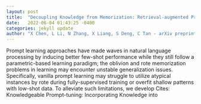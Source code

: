 ```yaml
---
layout: post
title:  "Decoupling Knowledge from Memorization: Retrieval-augmented Prompt Learning"
date:   2022-06-04 01:43:25 -0400
categories: jekyll update
author: "X Chen, L Li, N Zhang, X Liang, S Deng, C Tan - arXiv preprint arXiv , 2022"
---
```

Prompt learning approaches have made waves in natural language processing by inducing better few-shot performance while they still follow a parametric-based learning paradigm; the oblivion and rote memorization problems in learning may encounter unstable generalization issues. Specifically, vanilla prompt learning may struggle to utilize atypical instances by rote during fully-supervised training or overfit shallow patterns with low-shot data. To alleviate such limitations, we develop  Cites: Knowledgeable Prompt-tuning: Incorporating Knowledge into 